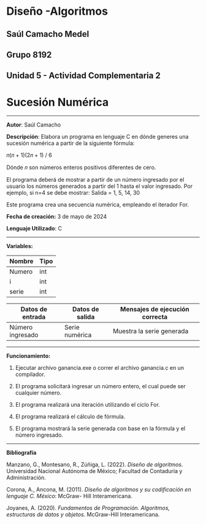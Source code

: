 # Diseño  -Algoritmos

## Saúl Camacho Medel

## Grupo 8192

## Unidad 5 - Actividad Complementaria 2

# Sucesión Numérica

---

**Autor**: Saúl Camacho

**Descripción**: Elabora un programa en lenguaje C en dónde generes una sucesión numérica a partir de la siguiente fórmula: 

 𝑛(𝑛 + 1)(2𝑛 + 1) / 6   

Dónde 𝑛 son números enteros positivos diferentes de cero. 

El programa deberá de mostrar a partir de un número ingresado por el usuario los números generados a partir del 1 hasta el valor ingresado. 
Por ejemplo, si n=4 se debe mostrar: 
Salida = 1, 5, 14, 30 

Este programa crea una secuencia numérica, empleando el iterador For.

**Fecha de creación:** 3 de mayo de 2024

**Lenguaje Utilizado**: C

---

**Variables:** 

| Nombre | Tipo |
| --- | --- |
| Numero | int |
| i | int |
| serie | int |


| Datos de entrada | Datos de salida | Mensajes de ejecución correcta |
| --- | --- | --- |
| Número ingresado | Serie numérica | Muestra la serie generada |

---

**Funcionamiento:**

1. Ejecutar archivo ganancia.exe o correr el archivo ganancia.c en un compilador.

2. El programa solicitará ingresar un número entero, el cual puede ser cualquier número.

3. El programa realizará una iteración utilizando el ciclo For. 

4. El programa realizará el cálculo de fórmula.

5. El programa mostrará la serie generada con base en la fórmula y el número ingresado.

---

**Bibliografía**

Manzano, G., Montesano, R., Zúñiga, L. (2022). *Diseño de algoritmos*. Universidad Nacional Autónoma de México; Facultad de Contaduría y Administración.

Corona, A., Ancona, M. (2011). *Diseño de algoritmos y su codificación en lenguaje C. México*: McGraw- Hill Interamericana.

Joyanes, A. (2020). *Fundamentos de Programación. Algoritmos, estructuras de datos y objetos*. McGraw-Hill Interamericana.


